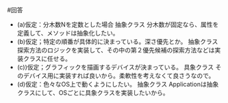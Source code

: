#回答
- (a)仮定：分木数Nを定数とした場合
抽象クラス
分木数が固定なら、属性を定義して、メソッドは抽象化したい。
- (b)仮定；特定の順番が具体的に決まっている。深さ優先とか。
抽象クラス
探索方法のロジックを実装して、その中の第２優先候補の探索方法などは実装クラスに任せる。
- (c))仮定；グラフィックを描画するデバイスが決まっている。
具象クラス
そのデバイス用に実装すれば良いから。柔軟性を考えなくて良さうなので。
- (d)仮定：色々なOS上で動くようにしたい。
抽象クラス
Applicationは抽象クラスにして、OSごとに具象クラスを実装したいから。